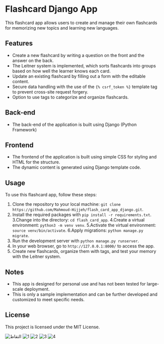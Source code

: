 # Flashcard Django App

This flashcard app allows users to create and manage their own flashcards for memorizing new topics and learning new languages.

## Features

- Create a new flashcard by writing a question on the front and the answer on the back.
- The Leitner system is implemented, which sorts flashcards into groups based on how well the learner knows each card. 
- Update an existing flashcard by filling out a form with the editable content.
- Secure data handling with the use of the `{% csrf_token %}` template tag to prevent cross-site request forgery.
- Option to use tags to categorize and organize flashcards.

## Back-end
- The back-end of the application is built using Django (Python Framework)

## Frontend
- The frontend of the application is built using simple CSS for styling and HTML for the structure.
- The dynamic content is generated using Django template code.

## Usage

To use this flashcard app, follow these steps:

1. Clone the repository to your local machine: 
`git clone https://github.com/Mahmoud-Hijjeh/flash_card_app_django.git`.
2. Install the required packages with `pip install -r requirements.txt`.
3.Change into the directory: `cd flash_card_app`.
4.Create a virtual environment: `python3 -m venv venv`.
5.Activate the virtual environment: `source venv/bin/activate`.
6.Apply migrations: `python manage.py migrate`.
7. Run the development server with `python manage.py runserver`.
8. In your web browser, go to `http://127.0.0.1:8000/` to access the app.
9. Create new flashcards, organize them with tags, and test your memory with the Leitner system.

## Notes

- This app is designed for personal use and has not been tested for large-scale deployment.
- This is only a sample implementation and can be further developed and customized to meet specific needs.

## License
This project is licensed under the MIT License.

![التقاط](https://user-images.githubusercontent.com/107920651/218190390-c309593e-fe3a-46bd-b42b-b265357ce543.PNG)
![1](https://user-images.githubusercontent.com/107920651/218190433-6954815e-5122-4fb9-9d70-58c758e8c65c.PNG)
![2](https://user-images.githubusercontent.com/107920651/218190475-be895fc6-b945-4ab4-bcfa-355f44992fc1.PNG)
![3](https://user-images.githubusercontent.com/107920651/218190513-04b204a5-97a5-4dde-92dd-5e5ce2447767.PNG)
![4](https://user-images.githubusercontent.com/107920651/218190533-60ccd9ec-3ce2-4883-bb0d-3c97986a6a65.PNG)
